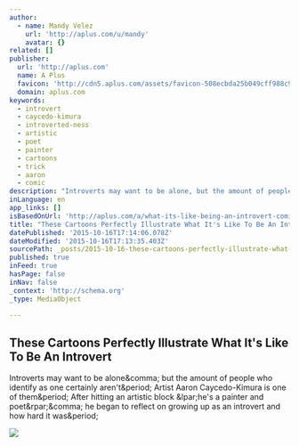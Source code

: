 ```yaml
---
author:
  - name: Mandy Velez
    url: 'http://aplus.com/u/mandy'
    avatar: {}
related: []
publisher:
  url: 'http://aplus.com'
  name: A Plus
  favicon: 'http://cdn5.aplus.com/assets/favicon-508ecbda25b049cff988c96f91c18175b981ebc437b61492df73358831a08b8e.ico'
  domain: aplus.com
keywords:
  - introvert
  - caycedo-kimura
  - introverted-ness
  - artistic
  - poet
  - painter
  - cartoons
  - trick
  - aaron
  - comic
description: "Introverts may want to be alone, but the amount of people who identify as one certainly aren't. Artist Aaron Caycedo-Kimura is one of them. After hitting an artistic block (he's a painter and poet), he began to reflect on growing up as an introvert and how hard it was."
inLanguage: en
app_links: []
isBasedOnUrl: 'http://aplus.com/a/what-its-like-being-an-introvert-comics?utm_content=inf_10_459_2&c=2547&utm_campaign=i2984&utm_source=a86232&ts_pid=2'
title: "These Cartoons Perfectly Illustrate What It's Like To Be An Introvert"
datePublished: '2015-10-16T17:14:06.078Z'
dateModified: '2015-10-16T17:13:35.403Z'
sourcePath: _posts/2015-10-16-these-cartoons-perfectly-illustrate-what-its-like-to-be-an.md
published: true
inFeed: true
hasPage: false
inNav: false
_context: 'http://schema.org'
_type: MediaObject

---
```

<article style=""><h1>These Cartoons Perfectly Illustrate What It's Like To Be An Introvert</h1><p>Introverts may want to be alone&amp;comma; but the amount of people who identify as one certainly aren't&amp;period; Artist Aaron Caycedo-Kimura is one of them&amp;period; After hitting an artistic block &amp;lpar;he's a painter and poet&amp;rpar;&amp;comma; he began to reflect on growing up as an introvert and how hard it was&amp;period;</p><img src="http://images5.aplus.com/uc-up/80662767-e36e-4f0e-90e8-8f8294d01886/80662767-e36e-4f0e-90e8-8f8294d01886.crop_600x315_0,200.resize_1200x630.format_jpeg.inline_yes.jpg" /></article>